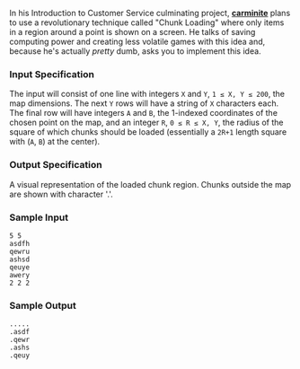 In his Introduction to Customer Service culminating project, [**carminite**](https://oj.paullee.dev/user/carminite) plans to use a revolutionary technique called "Chunk Loading" where only items in a region around a point is shown on a screen. He talks of saving computing power and creating less volatile games with this idea and, because he's actually *pretty* dumb, asks you to implement this idea. 

### Input Specification
The input will consist of one line with integers `X` and `Y`, `1 ≤ X, Y ≤ 200`, the map dimensions.
The next `Y` rows will have a string of `X` characters each.
The final row will have integers `A` and `B`, the 1-indexed coordinates of the chosen point on the map, and an integer `R`, `0 ≤ R ≤ X, Y`, the radius of the square of which chunks should be loaded (essentially a `2R+1` length square with (`A`, `B`) at the center).

### Output Specification
A visual representation of the loaded chunk region. Chunks outside the map are shown with character '.'.

### Sample Input
```
5 5
asdfh
qewru
ashsd
qeuye
awery
2 2 2
```

### Sample Output
```
.....
.asdf
.qewr
.ashs
.qeuy
```
